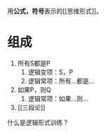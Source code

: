 用**公式，符号**表示的[[思维形式]]。

# 组成
1. 所有S都是P
	1. 逻辑变项：S，P
	2. 逻辑常项：所有...都是...
2. 如果P，则Q
	1. 逻辑常项：如果...则...
3. [[三段论]] 

什么是逻辑形式训练？